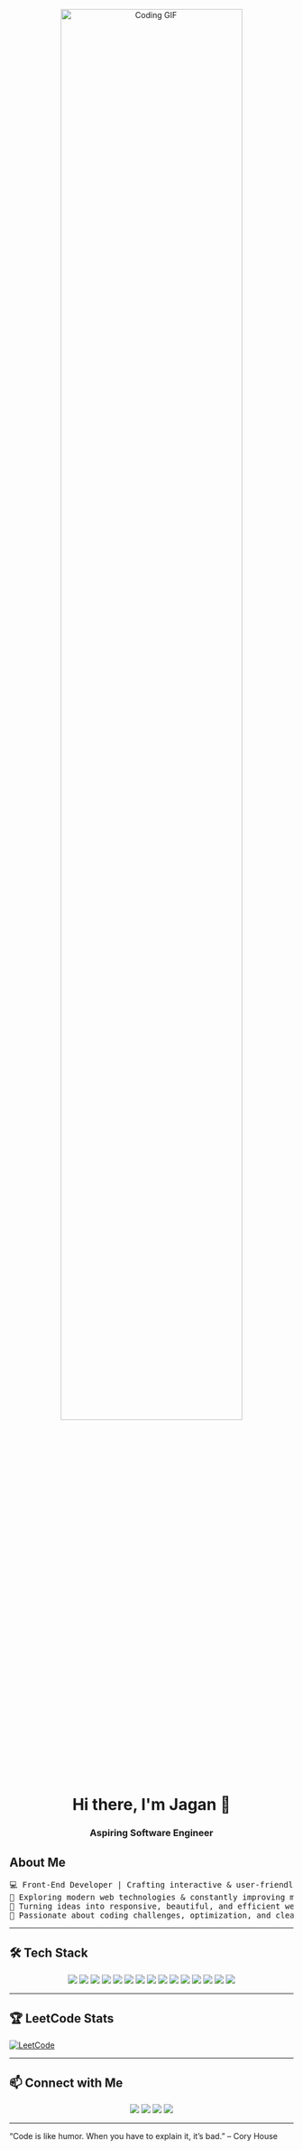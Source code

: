 <p align="center">
  <img src="https://user-images.githubusercontent.com/74038190/225813708-98b745f2-7d22-48cf-9150-083f1b00d6c9.gif" alt="Coding GIF" width="80%"/>
</p>


<h1 align="center">Hi there, I'm Jagan 👋</h1>
<h3 align="center"> Aspiring Software Engineer</h3>

## About Me
<pre align="left">
💻 Front-End Developer | Crafting interactive & user-friendly web experiences 
🌱 Exploring modern web technologies & constantly improving my skills
🚀 Turning ideas into responsive, beautiful, and efficient web apps
🎯 Passionate about coding challenges, optimization, and clean code
</pre>

---

## 🛠️ Tech Stack

<p align="center">
<img src="https://img.shields.io/badge/React-20232A?style=for-the-badge&logo=react&logoColor=61DAFB" />
<img src="https://img.shields.io/badge/React_Native-20232A?style=for-the-badge&logo=react&logoColor=61DAFB" />
<img src="https://img.shields.io/badge/Flask-000000?style=for-the-badge&logo=flask&logoColor=white" />
<img src="https://img.shields.io/badge/Firebase-FFCA28?style=for-the-badge&logo=firebase&logoColor=black" />
<img src="https://img.shields.io/badge/MongoDB-47A248?style=for-the-badge&logo=mongodb&logoColor=white" />
<img src="https://img.shields.io/badge/JavaScript-F7DF1E?style=for-the-badge&logo=javascript&logoColor=black" />
<img src="https://img.shields.io/badge/Java-007396?style=for-the-badge&logo=java&logoColor=white" />
<img src="https://img.shields.io/badge/C-00599C?style=for-the-badge&logo=c&logoColor=white" />
<img src="https://img.shields.io/badge/HTML5-E34F26?style=for-the-badge&logo=html5&logoColor=white" />
<img src="https://img.shields.io/badge/CSS3-1572B6?style=for-the-badge&logo=css3&logoColor=white" />
<img src="https://img.shields.io/badge/VS_Code-007ACC?style=for-the-badge&logo=visual-studio-code&logoColor=white" />
<img src="https://img.shields.io/badge/Postman-FF6C37?style=for-the-badge&logo=postman&logoColor=white" />
<img src="https://img.shields.io/badge/Figma-F24E1E?style=for-the-badge&logo=figma&logoColor=white" />
<img src="https://img.shields.io/badge/Git-F05032?style=for-the-badge&logo=git&logoColor=white" />
<img src="https://img.shields.io/badge/GitHub-181717?style=for-the-badge&logo=github&logoColor=white" />
</p>

---

## 🏆 LeetCode Stats

[![LeetCode](https://img.shields.io/badge/LeetCode-jaganrtxe8-orange?style=for-the-badge&logo=leetcode)]([https://leetcode.com/jaganrtxe8/](https://leetcode.com/u/jagan2005/))

---

## 📫 Connect with Me

<p align="center">
<a href="https://www.linkedin.com/in/www.linkedin.com/in/jaganr2005/"><img src="https://img.shields.io/badge/LinkedIn-0A66C2?style=for-the-badge&logo=linkedin&logoColor=white" /></a>
<a href="https://YOUR_PORTFOLIO_URL/"><img src="https://img.shields.io/badge/Portfolio-FF69B4?style=for-the-badge&logo=google-chrome&logoColor=white" /></a>
<a href="mailto:jaganr2005@gmail.com"><img src="https://img.shields.io/badge/Gmail-D14836?style=for-the-badge&logo=gmail&logoColor=white" /></a>
<a href="https://github.com/Jaganr07"><img src="https://img.shields.io/badge/GitHub-181717?style=for-the-badge&logo=github&logoColor=white" /></a>
</p>

---

“Code is like humor. When you have to explain it, it’s bad.” – Cory House
